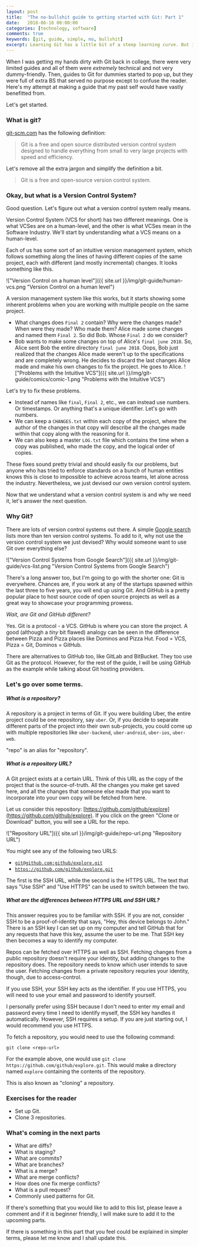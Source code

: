 ```yaml
---
layout: post
title:  "The no-bullshit guide to getting started with Git: Part 1"
date:   2018-06-16 00:00:00
categories: [technology, software]
comments: true
keywords: [git, guide, simple, no, bullshit]
excerpt: Learning Git has a little bit of a steep learning curve. But it does not have to be this difficult. Here's a no-bullshit guide to getting started with Git.
---
```


When I was getting my hands dirty with Git back in college, there were very limited guides and all of them were _extremely_ technical and not very dummy-friendly. Then, guides to Git for dummies started to pop up, but they were full of extra BS that served no purpose except to confuse the reader. Here's my attempt at making a guide that my past self would have vastly benefitted from.

Let's get started.

### What is git?

[git-scm.com](https://git-scm.com/) has the following definition:

> Git is a free and open source distributed version control system designed to handle everything from small to very large projects with speed and efficiency.

Let's remove all the extra jargon and simplify the definition a bit.

> Git is a free and open-source version control system.

### Okay, but what is a Version Control System?

Good question. Let's figure out what a version control system really means.

Version Control System (VCS for short) has two different meanings. One is what VCSes are on a human-level, and the other is what VCSes mean in the Software Industry. We'll start by understanding what a VCS means on a human-level.

Each of us has some sort of an intuitive version management system, which follows something along the lines of having different copies of the same project, each with different (and mostly incremental) changes. It looks something like this.

!["Version Control on a human level"]({{ site.url }}/img/git-guide/human-vcs.png "Version Control on a human level")

A version management system like this works, but it starts showing some inherent problems when you are working with multiple people on the same project.

- What changes does `Final 2` contain? Why were the changes made? When were they made? Who made them? Alice made some changes and named them `Final 2`. So did Bob. Whose `Final 2` do we consider?
- Bob wants to make some changes on top of Alice's `final june 2018`. So, Alice sent Bob the entire directory `final june 2018`. Oops, Bob just realized that the changes Alice made weren't up to the specifications and are completely wrong. He decides to discard the last changes Alice made and make his own changes to fix the project. He goes to Alice.
!["Problems with the Intuitive VCS"]({{ site.url }}/img/git-guide/comics/comic-1.png "Problems with the Intuitive VCS")

Let's try to fix these problems.

- Instead of names like `final`, `Final 2`, etc., we can instead use numbers. Or timestamps. Or anything that's a unique identifier. Let's go with numbers.
- We can keep a `CHANGES.txt` within each copy of the project, where the author of the changes in that copy will describe all the changes made within that copy along with the reasoning for it.
- We can also keep a master `LOG.txt` file which contains the time when a copy was published, who made the copy, and the logical order of copies.

These fixes sound pretty trivial and should easily fix our problems, but anyone who has tried to enforce standards on a bunch of human entities knows this is close to impossible to achieve across teams, let alone across the industry. Nevertheless, we just devised our own version control system.

Now that we understand what a version control system is and why we need it, let's answer the next question.

### Why Git?

There are lots of version control systems out there. A simple [Google search](https://www.google.com/search?q=version+control+systems) lists more than ten version control systems. To add to it, why not use the version control system we just devised? Why would someone want to use Git over everything else?

!["Version Control Systems from Google Search"]({{ site.url }}/img/git-guide/vcs-list.png "Version Control Systems from Google Search")

There's a long answer too, but I'm going to go with the shorter one: Git is everywhere. Chances are, if you work at any of the startups spawned within the last three to five years, you will end up using Git. And GitHub is a pretty popular place to host source code of open source projects as well as a great way to showcase your programming prowess.

_Wait, are Git and GitHub different?_

Yes. Git is a protocol - a VCS. GitHub is where you can store the project. A good (although a _tiny_ bit flawed) analogy can be seen in the difference between Pizza and Pizza places like Dominos and Pizza Hut. Food = VCS, Pizza = Git, Dominos = GitHub.

There are alternatives to GitHub too, like GitLab and BitBucket. They too use Git as the protocol. However, for the rest of the guide, I will be using GitHub as the example while talking about Git hosting providers.

### Let's go over some terms.

##### What is a repository?

A repository is a project in terms of Git. If you were building Uber, the entire project could be one repository, say `uber`. Or, if you decide to separate different parts of the project into their own sub-projects, you could come up with multiple repositories like `uber-backend`, `uber-android`, `uber-ios`, `uber-web`.

"repo" is an alias for "repository".

##### What is a repository URL?

A Git project exists at a certain URL. Think of this URL as the copy of the project that is the source-of-truth. All the changes you make get saved here, and all the changes that someone else made that you want to incorporate into your own copy will be fetched from here.

Let us consider this repository: [https://github.com/github/explore](https://github.com/github/explore). If you click on the green "Clone or Download" button, you will see a URL for the repo.

!["Repository URL"]({{ site.url }}/img/git-guide/repo-url.png "Repository URL")

You might see any of the following two URLS:
- [`git@github.com:github/explore.git`](git@github.com:github/explore.git)
- [`https://github.com/github/explore.git`](https://github.com/github/explore.git)

The first is the SSH URL, while the second is the HTTPS URL. The text that says "Use SSH" and "Use HTTPS" can be used to switch between the two.

##### What are the differences between HTTPS URL and SSH URL?

This answer requires you to be familiar with SSH. If you are not, consider SSH to be a proof-of-identity that says, "Hey, this device belongs to John." There is an SSH key I can set up on my computer and tell GitHub that for any requests that have this key, assume the user to be me. That SSH key then becomes a way to identify my computer.

Repos can be fetched over HTTPS as well as SSH. Fetching changes from a public repository doesn't require your identity, but adding changes to the repository does. The repository needs to know which user intends to save the user. Fetching changes from a private repository requries your identity, though, due to access-control.

If you use SSH, your SSH key acts as the identifier. If you use HTTPS, you will need to use your email and password to identify yourself.

I personally prefer using SSH because I don't need to enter my email and password every time I need to identify myself, the SSH key handles it automatically. However, SSH requires a setup. If you are just starting out, I would recommend you use HTTPS.

To fetch a repository, you would need to use the following command:

`git clone <repo-url>`

For the example above, one would use `git clone https://github.com/github/explore.git`. This would make a directory named `explore` containing the contents of the repository.

This is also known as "cloning" a repository.

### Exercises for the reader

* Set up Git.
* Clone 3 repositories.

### What's coming in the next parts

- What are diffs?
- What is staging?
- What are commits?
- What are branches?
- What is a merge?
- What are merge conflicts?
- How does one fix merge conflicts?
- What is a pull request?
- Commonly used patterns for Git.

If there's something that you would like to add to this list, please leave a comment and if it is beginner friendly, I will make sure to add it to the upcoming parts.

If there is something in this part that you feel could be explained in simpler terms, please let me know and I shall update this.